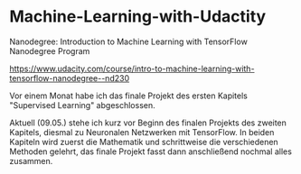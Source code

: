 # Machine-Learning-with-Udactity
Nanodegree: Introduction to Machine Learning with TensorFlow Nanodegree Program

https://www.udacity.com/course/intro-to-machine-learning-with-tensorflow-nanodegree--nd230

Vor einem Monat habe ich das finale Projekt des ersten Kapitels "Supervised Learning" abgeschlossen.

Aktuell (09.05.) stehe ich kurz vor Beginn des finalen Projekts des zweiten Kapitels, diesmal zu Neuronalen Netzwerken mit TensorFlow.
In beiden Kapiteln wird zuerst die Mathematik und schrittweise die verschiedenen Methoden gelehrt, das finale Projekt fasst dann anschließend nochmal alles zusammen.
